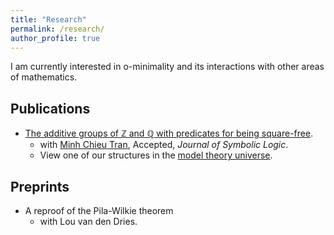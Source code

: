 ```yaml
---
title: "Research"
permalink: /research/
author_profile: true
---
```


I am currently interested in o-minimality and its interactions with other areas of mathematics.

## Publications
   * <a href="https://arxiv.org/abs/1707.00096" target="_blank"> The additive groups of ℤ and ℚ with predicates for being square-free</a>.
        * with <a href="https://faculty.math.illinois.edu/~mctran2/" target="_blank"> Minh Chieu Tran</a>, Accepted, <i>Journal of Symbolic Logic</i>.
        * View one of our structures in the <a href="http://forkinganddividing.com/#_02_54" target="blank"> model theory universe</a>.
   
## Preprints  

   * A reproof of the Pila-Wilkie theorem
        * with Lou van den Dries.
 
